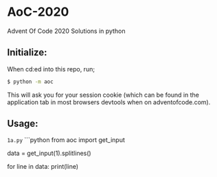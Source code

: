 # AoC-2020

Advent Of Code 2020 Solutions in python

## Initialize:

When cd:ed into this repo, run;

```bash
$ python -m aoc
```

This will ask you for your session cookie (which can be found in the application tab in most browsers devtools when on adventofcode.com).

## Usage: 

`1a.py` ```python
from aoc import get_input

data = get_input(1).splitlines()

for line in data:
    print(line)

```

